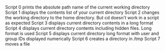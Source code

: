 Script 0 prints the absolute path name of the current working directory
Script 1 displays the contents list of your current directory
Script 2 changes the working directory to the home directory. But cd doesn't work in a script as expected
Script 3 displays current directory contents in a long format
Script 4 displays current directory contents including hidden files. Long format is used
Script 5 displays current directory long format with user and group IDs displayed numerically
Script 6 creates a directory in /tmp
Script 7 moves a file
